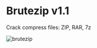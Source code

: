 # Brutezip v1.1
Crack compress files: ZIP, RAR, 7z

![brutezip](https://user-images.githubusercontent.com/34893261/85209713-8296f000-b310-11ea-959b-c14c17c5efca.gif)
